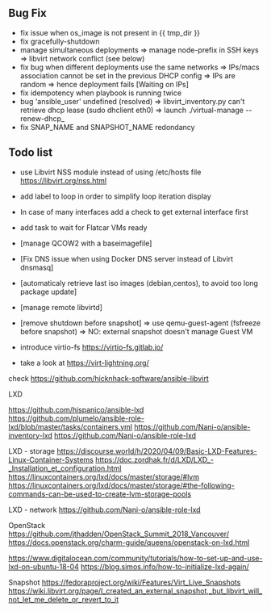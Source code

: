 Bug Fix
-------
- fix issue when os_image is not present in {{ tmp_dir }}
- fix gracefully-shutdown
- manage simultaneous deployments
  => manage node-prefix in SSH keys
  => libvirt network conflict (see below)
- fix bug when different deployments use the same networks
  => IPs/macs association cannot be set in the previous DHCP config
  => IPs are random => hence deployment fails [Waiting on IPs]
- fix idempotency when playbook is running twice
- bug 'ansible_user' undefined (resolved)
=> libvirt_inventory.py can't retrieve dhcp lease (sudo dhclient eth0)
=> launch ./virtual-manage --renew-dhcp_
- fix SNAP_NAME and SNAPSHOT_NAME redondancy

Todo list
---------
- use Libvirt NSS module instead of using /etc/hosts file https://libvirt.org/nss.html
- add label to loop in order to simplify loop iteration display
- In case of many interfaces add a check to get external interface first
- add task to wait for Flatcar VMs ready

- [manage QCOW2 with a baseimagefile]
- [Fix DNS issue when using Docker DNS server instead of Libvirt dnsmasq]
- [automaticaly retrieve last iso images (debian,centos), to avoid too long package update]
- [manage remote libvirtd]
- [remove shutdown before snapshot]
  => use qemu-guest-agent (fsfreeze before snapshot)
  => NO: external snapshot doesn't manage Guest VM
- introduce virtio-fs https://virtio-fs.gitlab.io/

- take a look at https://virt-lightning.org/

check https://github.com/hicknhack-software/ansible-libvirt


LXD

https://github.com/hispanico/ansible-lxd
https://github.com/plumelo/ansible-role-lxd/blob/master/tasks/containers.yml
https://github.com/Nani-o/ansible-inventory-lxd
https://github.com/Nani-o/ansible-role-lxd

LXD - storage
https://discourse.world/h/2020/04/09/Basic-LXD-Features-Linux-Container-Systems
https://doc.zordhak.fr/d/LXD/LXD_-_Installation_et_configuration.html
https://linuxcontainers.org/lxd/docs/master/storage/#lvm
https://linuxcontainers.org/lxd/docs/master/storage/#the-following-commands-can-be-used-to-create-lvm-storage-pools

LXD - network
https://github.com/Nani-o/ansible-role-lxd

OpenStack
https://github.com/jthadden/OpenStack_Summit_2018_Vancouver/
https://docs.openstack.org/charm-guide/queens/openstack-on-lxd.html

https://www.digitalocean.com/community/tutorials/how-to-set-up-and-use-lxd-on-ubuntu-18-04
https://blog.simos.info/how-to-initialize-lxd-again/

Snapshot
https://fedoraproject.org/wiki/Features/Virt_Live_Snapshots
https://wiki.libvirt.org/page/I_created_an_external_snapshot,_but_libvirt_will_not_let_me_delete_or_revert_to_it
